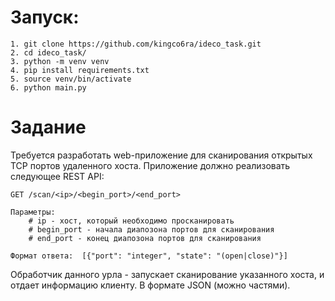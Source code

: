 # Запуск:
    1. git clone https://github.com/kingco6ra/ideco_task.git
    2. cd ideco_task/
    3. python -m venv venv
    4. pip install requirements.txt
    5. source venv/bin/activate
    6. python main.py

# Задание 
Требуется разработать web-приложение для сканирования открытых TCP портов удаленного хоста.
Приложение должно реализовать следующее REST API:

    GET /scan/<ip>/<begin_port>/<end_port>

    Параметры:
        # ip - хост, который необходимо просканировать
        # begin_port - начала диапозона портов для сканирования
        # end_port - конец диапозона портов для сканирования

    Формат ответа:  [{"port": "integer", "state": "(open|close)"}]


Обработчик данного урла - запускает сканирование указанного хоста, и отдает информацию клиенту. В формате JSON (можно частями).
